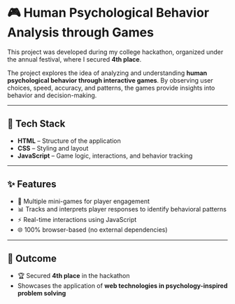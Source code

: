 # 🎮 Human Psychological Behavior Analysis through Games

This project was developed during my college hackathon, organized under the annual festival, where I secured **4th place**.  

The project explores the idea of analyzing and understanding **human psychological behavior through interactive games**. By observing user choices, speed, accuracy, and patterns, the games provide insights into behavior and decision-making.

---

## 🔧 Tech Stack
- **HTML** – Structure of the application  
- **CSS** – Styling and layout  
- **JavaScript** – Game logic, interactions, and behavior tracking  

---

## ✨ Features
- 🎲 Multiple mini-games for player engagement  
- 📊 Tracks and interprets player responses to identify behavioral patterns  
- ⚡ Real-time interactions using JavaScript  
- 🌐 100% browser-based (no external dependencies)  

---

## 🚀 Outcome
- 🏆 Secured **4th place** in the hackathon  
- Showcases the application of **web technologies in psychology-inspired problem solving**  

